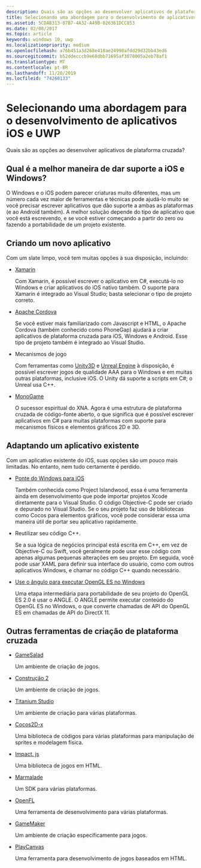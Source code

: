 ```yaml
---
description: Quais são as opções ao desenvolver aplicativos de plataforma cruzada?
title: Selecionando uma abordagem para o desenvolvimento de aplicativos iOS e UWP
ms.assetid: 5CDAB313-07B7-4A32-A49B-026361DCC853
ms.date: 02/08/2017
ms.topic: article
keywords: windows 10, uwp
ms.localizationpriority: medium
ms.openlocfilehash: a76b451a3d268e418ae24998afdd29d32bb43ed6
ms.sourcegitcommit: b52ddecccb9e68dbb71695af3078005a2eb78af1
ms.translationtype: MT
ms.contentlocale: pt-BR
ms.lasthandoff: 11/20/2019
ms.locfileid: "74260133"
---
```

# <a name="selecting-an-approach-to-ios-and-uwp-app-development"></a>Selecionando uma abordagem para o desenvolvimento de aplicativos iOS e UWP


Quais são as opções ao desenvolver aplicativos de plataforma cruzada?

## <a name="whats-the-best-way-to-support-both-ios-and-windows"></a>Qual é a melhor maneira de dar suporte a iOS e Windows?

O Windows e o iOS podem parecer criaturas muito diferentes, mas um número cada vez maior de ferramentas e técnicas pode ajudá-lo muito se você precisar escrever aplicativos que dão suporte a ambas as plataformas (e ao Android também). A melhor solução depende do tipo de aplicativo que você está escrevendo, e se você estiver começando a partir do zero ou fazendo a portabilidade de um projeto existente.

## <a name="writing-a-new-app"></a>Criando um novo aplicativo

Com um slate limpo, você tem muitas opções à sua disposição, incluindo:

-   [Xamarin](https://xamarin.com/)

    Com Xamarin, é possível escrever o aplicativo em C#, executá-lo no Windows e criar aplicativos do iOS nativo também. O suporte para Xamarin é integrado ao Visual Studio; basta selecionar o tipo de projeto correto.

-   [Apache Cordova](https://www.microsoft.com/?ref=go)

    Se você estiver mais familiarizado com Javascript e HTML, o Apache Cordova (também conhecido como PhoneGap) ajudará a criar aplicativos de plataforma cruzada para iOS, Windows e Android. Esse tipo de projeto também é integrado ao Visual Studio.

-   Mecanismos de jogo

    Com ferramentas como [Unity3D](https://www.unity3d.com/) e [Unreal Engine](https://www.unrealengine.com/en-US/) à disposição, é possível escrever jogos de qualidade AAA para o Windows e em muitas outras plataformas, inclusive iOS. O Unity dá suporte a scripts em C#; o Unreal usa C++.

-   [MonoGame](http://www.monogame.net/)

    O sucessor espiritual do XNA. Agora é uma estrutura de plataforma cruzada de código-fonte aberto, o que significa que é possível escrever aplicativos em C# para muitas plataformas com suporte para mecanismos físicos e elementos gráficos 2D e 3D.

## <a name="adapting-an-existing-app"></a>Adaptando um aplicativo existente

Com um aplicativo existente do iOS, suas opções são um pouco mais limitadas. No entanto, nem tudo certamente é perdido.

-   [Ponte do Windows para iOS](https://github.com/Microsoft/WinObjC)

    Também conhecida como Project Islandwood, essa é uma ferramenta ainda em desenvolvimento que pode importar projetos Xcode diretamente para o Visual Studio. O código Objective-C pode ser criado e depurado no Visual Studio. Se o seu projeto faz uso de bibliotecas como Cocos para elementos gráficos, você pode considerar essa uma maneira útil de portar seu aplicativo rapidamente.

-   Reutilizar seu código C++.

    Se a sua lógica de negócios principal está escrita em C++, em vez de Objective-C ou Swift, você geralmente pode usar esse código com apenas algumas pequenas alterações em seu projeto. Em seguida, você pode usar XAML para definir sua interface do usuário, como com outros aplicativos Windows, e chamar no código C++ quando necessário.

-   [Use o ângulo para executar OpenGL ES no Windows](https://github.com/microsoft/angle/wiki)

    Uma etapa intermediária para portabilidade de seu projeto do OpenGL ES 2.0 é usar o ANGLE. O ANGLE permite executar conteúdo do OpenGL ES no Windows, o que converte chamadas de API do OpenGL ES em chamadas de API do DirectX 11.

## <a name="other-cross-platform-authoring-tools"></a>Outras ferramentas de criação de plataforma cruzada

-   [GameSalad](https://gamesalad.com/)

    Um ambiente de criação de jogos.

-   [Construção 2]( https://go.microsoft.com/fwlink/p/?LinkID=320481)

    Um ambiente de criação de jogos.

-   [Titanium Studio](https://www.appcelerator.com/platform/titanium-studio/)

    Um ambiente de criação para várias plataformas.

-   [Cocos2D-x](https://www.cocos2d-x.org/)

    Uma biblioteca de códigos para várias plataformas para manipulação de sprites e modelagem física.

-   [Impact. js](https://impactjs.com/)

    Uma biblioteca de jogos em HTML.

-   [Marmalade](http://madewithmarmalade.com/)

    Um SDK para várias plataformas.

-   [OpenFL](https://www.openfl.org/)

    Uma ferramenta de desenvolvimento para várias plataformas.

-   [GameMaker](https://www.yoyogames.com/gamemaker/studio)

    Um ambiente de criação especificamente para jogos.

-   [PlayCanvas](https://playcanvas.com/)

    Uma ferramenta para desenvolvimento de jogos baseados em HTML.

